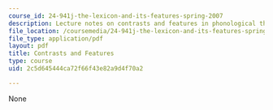 ```yaml
---
course_id: 24-941j-the-lexicon-and-its-features-spring-2007
description: Lecture notes on contrasts and features in phonological theory.
file_location: /coursemedia/24-941j-the-lexicon-and-its-features-spring-2007/2c5d645444ca72f66f43e82a9d4f70a2_lec7ef_contrast.pdf
file_type: application/pdf
layout: pdf
title: Contrasts and Features
type: course
uid: 2c5d645444ca72f66f43e82a9d4f70a2

---
```

None